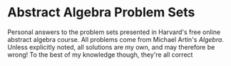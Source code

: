 # Abstract Algebra Problem Sets

Personal answers to the problem sets presented in Harvard's free online
abstract algebra course. All problems come from Michael Artin's *Algebra*.
Unless explicitly noted, all solutions are my own, and may therefore be wrong!
To the best of my knowledge though, they're all correct
